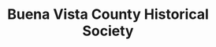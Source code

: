 ---
layout: repo
title: "Buena Vista County Historical Society"
id: 12212
permalink: repos/12212/
---